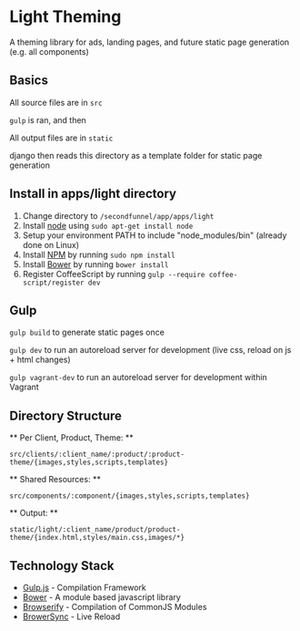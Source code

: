 # Light Theming

A theming library for ads, landing pages, and future static page generation (e.g. all components)

## Basics

All source files are in `src`

`gulp` is ran, and then

All output files are in `static`

django then reads this directory as a template folder for static page generation

## Install in apps/light directory

1. Change directory to `/secondfunnel/app/apps/light`
2. Install [node](http://nodejs.org/) using `sudo apt-get install node`
3. Setup your environment PATH to include "node\_modules/bin" (already done on Linux)
4. Install [NPM](https://www.npmjs.org/) by running `sudo npm install`
5. Install [Bower](http://bower.io/) by running `bower install`
6. Register CoffeeScript by running `gulp --require coffee-script/register dev`

## Gulp

`gulp build` to generate static pages once

`gulp dev` to run an autoreload server for development (live css, reload on js + html changes)

`gulp vagrant-dev` to run an autoreload server for development within Vagrant

## Directory Structure

** Per Client, Product, Theme: **

`src/clients/:client_name/:product/:product-theme/{images,styles,scripts,templates}`

** Shared Resources: **

`src/components/:component/{images,styles,scripts,templates}`

** Output: **

`static/light/:client_name/product/product-theme/{index.html,styles/main.css,images/*}`

## Technology Stack

- [Gulp.js](http://gulpjs.com) - Compilation Framework
- [Bower](http://bower.io) - A module based javascript library
- [Browserify](http://browserify.org) - Compilation of CommonJS Modules
- [BrowerSync](http://browsersync.io) - Live Reload
